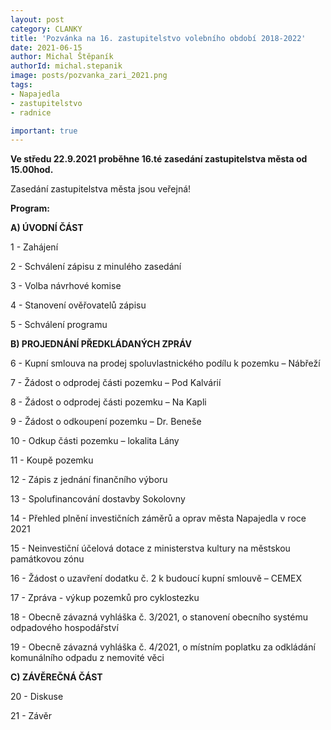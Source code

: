 ```yaml
---
layout: post
category: CLANKY
title: 'Pozvánka na 16. zastupitelstvo volebního období 2018-2022'
date: 2021-06-15
author: Michal Štěpaník
authorId: michal.stepanik
image: posts/pozvanka_zari_2021.png
tags: 
- Napajedla 
- zastupitelstvo 
- radnice

important: true
---
```


**Ve středu 22.9.2021 proběhne 16.té zasedání zastupitelstva města od 15.00hod.** 

Zasedání zastupitelstva města jsou veřejná!

**Program:**

**A) ÚVODNÍ ČÁST**

 1 - Zahájení
 
 2 - Schválení zápisu z minulého zasedání
 
 3 - Volba návrhové komise
 
 4 - Stanovení ověřovatelů zápisu
 
 5 - Schválení programu
 
**B) PROJEDNÁNÍ PŘEDKLÁDANÝCH ZPRÁV**

 6 - Kupní smlouva na prodej spoluvlastnického podílu k pozemku – Nábřeží
 
 7 - Žádost o odprodej části pozemku – Pod Kalvárií
 
 8 - Žádost o odprodej části pozemku – Na Kapli
 
 9 - Žádost o odkoupení pozemku – Dr. Beneše
 
10 - Odkup části pozemku – lokalita Lány

11 - Koupě pozemku

12 - Zápis z jednání finančního výboru

13 - Spolufinancování dostavby Sokolovny

14 - Přehled plnění investičních záměrů a oprav města Napajedla v roce 2021

15 - Neinvestiční účelová dotace z ministerstva kultury na městskou památkovou zónu

16 - Žádost o uzavření dodatku č. 2 k budoucí kupní smlouvě – CEMEX

17 - Zpráva - výkup pozemků pro cyklostezku

18 - Obecně závazná vyhláška č. 3/2021, o stanovení obecního systému odpadového hospodářství

19 - Obecně závazná vyhláška č. 4/2021, o místním poplatku za odkládání komunálního odpadu z nemovité věci

**C) ZÁVĚREČNÁ ČÁST**

20 - Diskuse

21 - Závěr

